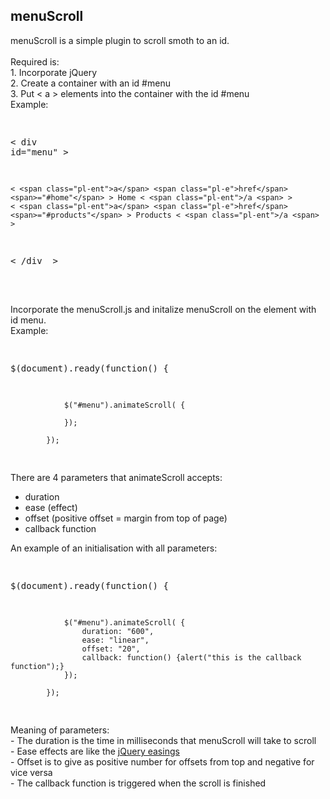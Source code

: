 <h2>menuScroll</h2>

<div>menuScroll is a simple plugin to scroll smoth to an id.</div>

<br>

<div>Required is:</div>

<div>1. Incorporate jQuery </div>
<div>2. Create a container with an id #menu<div>
<div>3. Put <&nbsp;a&nbsp;> elements into the container with the id #menu </div>
<div>Example:</div>
<div class="highlight highlight-text-html-basic">
<pre>

< <span class="pl-ent">div</span> <span class="pl-e">id</span><span>="menu"</span> >

    < <span class="pl-ent">a</span> <span class="pl-e">href</span> <span>="#home"</span> > Home < <span class="pl-ent">/a <span> >
    < <span class="pl-ent">a</span> <span class="pl-e">href</span> <span>="#products"</span> > Products < <span class="pl-ent">/a <span> >

< <span class="pl-ent">/div </span> >

</pre>
</div>
<br>

<div>Incorporate the menuScroll.js and initalize menuScroll on the element with id menu.</div>

<div>Example:</div>

<div class="highlight highlight-text-html-basic">
<pre>

$(document).ready(function() {
	
                $("#menu").animateScroll( {
                    
                });
                
            });

</pre>
</div>

<div>There are 4 parameters that animateScroll accepts:</div>

<ul>
<li>duration</li>
<li>ease (effect)</li>
<li>offset (positive offset = margin from top of page)</li>
<li>callback function</li>
</ul>

<div>An example of an initialisation with all parameters:</div>


<div class="highlight highlight-text-html-basic">
<pre>

$(document).ready(function() {
	
                $("#menu").animateScroll( {
                    duration: "600",
                    ease: "linear",
                    offset: "20",
                    callback: function() {alert("this is the callback function");}
                });
                
            });

</pre>
</div>

<div>Meaning of parameters:</div>

<div>- The duration is the time in milliseconds that menuScroll will take to scroll</div>
<div>- Ease effects are like the <a href="https://jqueryui.com/easing/" target="_blank">jQuery easings</a></div>
<div>- Offset is to give as positive number for offsets from top and negative for vice versa</div>
<div>- The callback function is triggered when the scroll is finished</div>